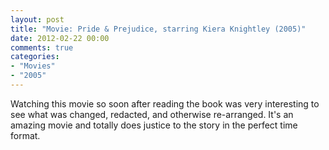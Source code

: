 ```yaml
---
layout: post
title: "Movie: Pride & Prejudice, starring Kiera Knightley (2005)"
date: 2012-02-22 00:00
comments: true
categories:
- "Movies"
- "2005"
---
```


Watching this movie so soon after reading the book was very
interesting to see what was changed, redacted, and otherwise
re-arranged. It's an amazing movie and totally does justice to the
story in the perfect time format.
